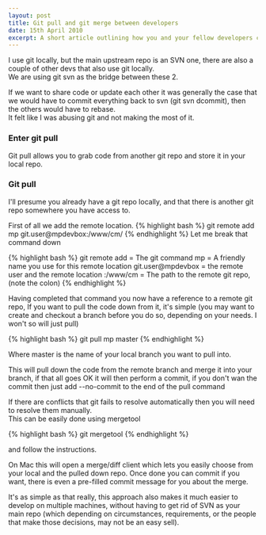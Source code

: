 ```yaml
---
layout: post
title: Git pull and git merge between developers
date: 15th April 2010
excerpt: A short article outlining how you and your fellow developers can use git between you, without ditching svn as your upstream master repository (as may be required in your place of work)
---
```


I use git locally, but the main upstream repo is an SVN one, there are also a couple of other devs that also use git locally.  
We are using git svn as the bridge between these 2.

If we want to share code or update each other it was generally the case that we would have to commit everything back to svn (git svn dcommit), then the others would have to rebase.  
It felt like I was abusing git and not making the most of it.

### Enter git pull
Git pull allows you to grab code from another git repo and store it in your local repo.

### Git pull
I'll presume you already have a git repo locally, and that there is another git repo somewhere you have access to.

First of all we add the remote location.
{% highlight bash %}
git remote add mp git.user@mpdevbox:/www/cm/
{% endhighlight %}
Let me break that command down

{% highlight bash %}
git remote add = The git command
mp = A friendly name you use for this remote location
git.user@mpdevbox = the remote user and the remote location
:/www/cm = The path to the remote git repo, (note the colon)
{% endhighlight %}

Having completed that command you now have a reference to a remote git repo, If you want to pull the code down from it, it's simple (you may want to create and checkout a branch before you do so, depending on your needs. I won't so will just pull)

{% highlight bash %}
git pull mp master
{% endhighlight %}

Where master is the name of your local branch you want to pull into.

This will pull down the code from the remote branch and merge it into your branch, if that all goes OK it will then perform a commit, if you don't wan the commit then just add --no-commit to the end of the pull command

If there are conflicts that git fails to resolve automatically then you will need to resolve them manually.  
This can be easily done using mergetool  

{% highlight bash %}
git mergetool
{% endhighlight %}

and follow the instructions.  

On Mac this will open a merge/diff client which lets you easily choose from your local and the pulled down repo. Once done you can commit if you want, there is even a pre-filled commit message for you about the merge.

It's as simple as that really, this approach also makes it much easier to develop on multiple machines, without having to get rid of SVN as your main repo (which depending on circumstances, requirements, or the people that make those decisions, may not be an easy sell).
